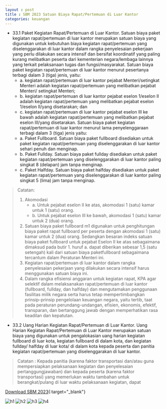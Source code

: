 ```yaml
---
layout : post
title : SBM 2023 Satuan Biaya Rapat/Pertemuan di Luar Kantor
categories: keuangan
---
```


- 33.1 Paket Kegiatan Rapat/Pertemuan di Luar Kantor. Satuan biaya paket kegiatan rapat/pertemuan di luar kantor merupakan satuan biaya yang digunakan untuk kebutuhan biaya kegiatan rapat/pertemuan yang diselenggarakan di luar kantor dalam rangka penyelesaian pekerjaan yang perlu dilakukan secara intensif dan bersifat koordinatif yang paling kurang melibatkan peserta dari kementerian negara/lembaga lainnya yang terkait pelaksanaan tugas dan fungsi/masyarakat. Satuan biaya paket kegiatan rapat/pertemuan di luar kantor menurut pesertanya terbagi dalam 3 (tiga) jenis, yaitu:
   - a. kegiatan rapat/pertemuan di luar kantor pejabat Menteri/setingkat Menteri adalah kegiatan rapat/pertemuan yang melibatkan pejabat Menteri/ setingkat Menteri;
   - b. kegiatan rapat/pertemuan di luar kantor pejabat eselon 1/eselon II adalah kegiatan rapat/pertemuan yang melibatkan pejabat eselon 1/eselon II/yang disetarakan; dan
   - c. kegiatan rapat/pertemuan di luar kantor pejabat eselon III ke bawah adalah kegiatan rapat/pertemuan yang melibatkan pejabat eselon III/yang disetarakan.
Satuan biaya paket kegiatan rapat/pertemuan di luar kantor menurut lama penyelenggaraan terbagi dalam 3 (tiga) jenis yaitu:
   - a. Paket Fullboard. Satuan biaya paket fullboard disediakan untuk paket kegiatan rapat/pertemuan yang diselenggarakan di luar kantor sehari penuh dan menginap.
   - b. Paket Fullday. Satuan biaya paket fullday disediakan untuk paket kegiatan rapat/pertemuan yang diselenggarakan di luar kantor paling singkat 8 (delapan) jam tanpa menginap.
   - c. Paket Halfday. Satuan biaya paket halfday disediakan untuk paket kegiatan rapat/pertemuan yang diselenggarakan di luar kantor paling singkat 5 (lima) jam tanpa menginap.

> Catatan:
> 1. Akomodasi
>    - a. Untuk pejabat eselon II ke atas, akomodasi 1 (satu) kamar untuk 1 (satu) orang.
>    - b. Untuk pejabat eselon III ke bawah, akomodasi 1 (satu) kamar untuk 2 (dua) orang.
> 2. Satuan biaya paket fullboard m1 digunakan untuk penghitungan biaya paket rapat fullboard per peserta dengan akomodasi 1 (satu) kamar untuk 2 (dua) orang. Sedangkan besaran indeks satuan biaya paket fullboard untuk pejabat Eselon II ke atas sebagaimana dimaksud pada butir 1. huruf a. dapat diberikan sebesar 1,5 (satu setengah) kali dari satuan biaya paketfullboard sebagaimana tercantum dalam Peraturan Menteri ini.
> 3. Kegiatan rapat/pertemuan di luar kantor dalam rangka penyelesaian pekerjaan yang dilakukan secara intensif harus menggunakan satuan biaya ini.
> 4. Dalam rangka efisiensi anggaran untuk kegiatan rapat, KPA agar selektif dalam melaksanakan rapat/pertemuan di luar kantor (fullboard, fullday, dan halfday) dan mengutamakan penggunaan fasilitas milik negara serta harus tetap mempertimbangkan prinsip-prinsip pengelolaan keuangan negara, yaitu tertib, taat pada peraturan perundang-undangan, efisien, ekonomis, efektif, transparan, dan bertanggung jawab dengan memperhatikan rasa keadilan dan kepatutan.

- 33.2 Uang Harian Kegiatan Rapat/Pertemuan di Luar Kantor. Uang Harian Kegiatan Rapat/Pertemuan di Luar Kantor merupakan satuan biaya yang digunakan untuk pengalokasian uang harian kegiatan fullboard di luar kota, kegiatan fullboard di dalam kota, dan kegiatan fullday/ halfday di luar kota/ di dalam kota kepada peserta dan panitia kegiatan rapat/pertemuan yang diselenggarakan di luar kantor.

> Catatan : Kepada panitia (karena faktor transportasi dan/atau guna mempersiapkan pelaksanaan kegiatan dan penyelesaian pertanggungjawaban) dan kepada peserta (karena faktor transportasi) yang memerlukan waktu tambahan untuk berangkat/pulang di luar waktu pelaksanaan kegiatan, dapat

[Download SBM 2023](https://firebasestorage.googleapis.com/v0/b/geotag-b7d33.appspot.com/o/SBM_2023.pdf?alt=media&token=228220bb-e660-47cd-bb6f-ef614ad11018){:target="_blank"}

![h1](https://firebasestorage.googleapis.com/v0/b/geotag-b7d33.appspot.com/o/SBM_2023_page-0024.jpg?alt=media&token=c2b94294-8696-4f6a-bb11-e9a97652150b)
![h2](https://firebasestorage.googleapis.com/v0/b/geotag-b7d33.appspot.com/o/SBM_2023_page-0025.jpg?alt=media&token=1e82a6b7-0d86-4c33-9193-723cbf5bde4d)
![h3](https://firebasestorage.googleapis.com/v0/b/geotag-b7d33.appspot.com/o/SBM_2023_page-0026.jpg?alt=media&token=e082c333-f26c-493b-b860-149b7a5c320a)
![h4](https://firebasestorage.googleapis.com/v0/b/geotag-b7d33.appspot.com/o/SBM_2023_page-0027.jpg?alt=media&token=7e20d86d-0a1b-4167-a298-5b6ce0c25bcd)